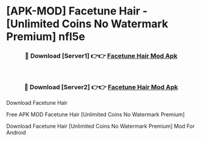 # [APK-MOD] Facetune  Hair - [Unlimited Coins No Watermark Premium] nfl5e



<div align="center">
<h3>🔴 Download [Server1] 👉👉 <a href="https://momento.my/?title=Facetune__Hair">Facetune  Hair Mod Apk</a></h3><br>

<h3>🔴 Download [Server2] 👉👉 <a href="https://momento.my/?title=Facetune__Hair">Facetune  Hair Mod Apk</a></h3>
</div>



Download Facetune  Hair 

Free APK MOD Facetune  Hair [Unlimited Coins No Watermark Premium]

Download Facetune  Hair [Unlimited Coins No Watermark Premium] Mod For Android
